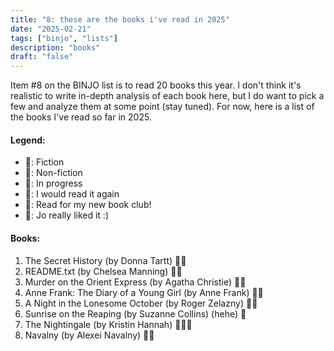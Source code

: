```yaml
---
title: "8: these are the books i've read in 2025"
date: "2025-02-21"
tags: ["binjo", "lists"]
description: "books"
draft: "false"
---
```


Item #8 on the BINJO list is to read 20 books this year. I don't think it's realistic to write in-depth analysis of each book here, but I do want to pick a few and analyze them at some point (stay tuned). For now, here is a list of the books I've read so far in 2025.

#### Legend:

- 🩵: Fiction
- 💜: Non-fiction
- 💙: In progress
- 💚: I would read it again
- 💛: Read for my new book club!
- 🩷: Jo really liked it :)

#### Books:

1. The Secret History (by Donna Tartt) 🩵🩷
2. README.txt (by Chelsea Manning) 💜🩷
3. Murder on the Orient Express (by Agatha Christie) 🩵💛
4. Anne Frank: The Diary of a Young Girl (by Anne Frank) 💜🩷
5. A Night in the Lonesome October (by Roger Zelazny) 🩵💛
6. Sunrise on the Reaping (by Suzanne Collins) (hehe) 🩵
7. The Nightingale (by Kristin Hannah) 💙🩵💛
8. Navalny (by Alexei Navalny) 💙💜
